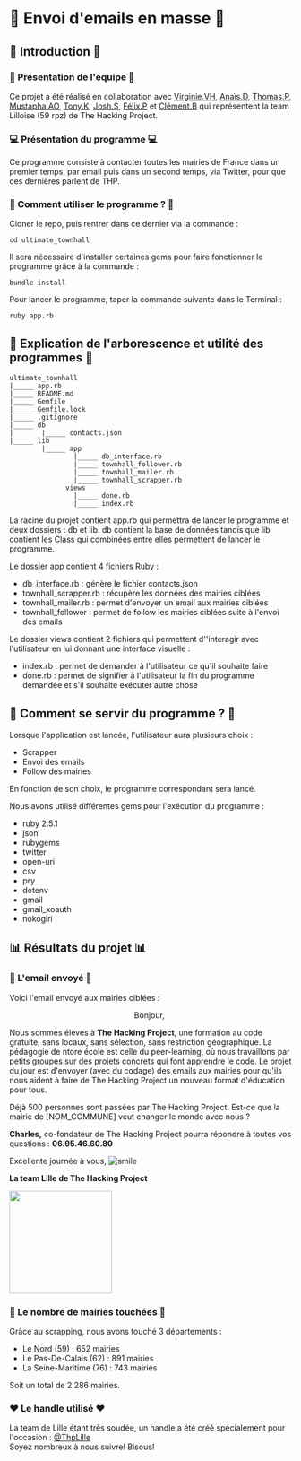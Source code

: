 # 📩 Envoi d'emails en masse 📩

## 🐣 Introduction 🐣

### 🍻 Présentation de l'équipe 🍻

Ce projet a été réalisé  en collaboration avec <a href = "https://github.com/VVH0">Virginie.VH</a>, <a href = "https://github.com/anais-dlgt">Anaïs.D</a>, <a href = "https://github.com/TheLondonWhaleThomas.P">Thomas.P</a>, <a href = "https://github.com/Kirimari">Mustapha.AO</a>, <a href = "https://github.com/TheStarrK">Tony.K</a>, <a href = "https://github.com/immorsh">Josh.S</a>, <a href = "https://github.com/perezfelix">Félix.P</a> et <a href = "https://github.com/Clement42">Clément.B</a> qui représentent la team Lilloise (59 rpz) de The Hacking Project.

### 💻 Présentation du programme 💻

Ce programme consiste à contacter toutes les mairies de France dans un premier temps, par email puis dans un second temps, via Twitter, pour que ces dernières parlent de THP.

### 🔌  Comment utiliser le programme ? 🔌

Cloner le repo, puis rentrer dans ce dernier via la commande :
```
cd ultimate_townhall
```
Il sera nécessaire d'installer certaines gems pour faire fonctionner le programme grâce à la commande :
```
bundle install
```
Pour lancer le programme, taper la commande suivante dans le Terminal :
```
ruby app.rb
```

## 🌿 Explication de l'arborescence et utilité des programmes 🌿

```
ultimate_townhall
|_____ app.rb
|_____ README.md
|_____ Gemfile
|_____ Gemfile.lock
|_____ .gitignore
|_____ db
|       |_____ contacts.json
|_____ lib
        |_____ app
                |_____ db_interface.rb
                |_____ townhall_follower.rb
                |_____ townhall_mailer.rb
                |_____ townhall_scrapper.rb
              views
                |_____ done.rb
                |_____ index.rb
```

La racine du projet contient app.rb qui permettra de lancer le programme et deux dossiers : db et lib.
db contient la base de données tandis que lib contient les Class qui combinées entre elles permettent de lancer le programme.

Le dossier app contient 4 fichiers Ruby :
  - db_interface.rb : génère le fichier contacts.json
  - townhall_scrapper.rb : récupère les données des mairies ciblées
  - townhall_mailer.rb : permet d'envoyer un email aux mairies ciblées
  - townhall_follower : permet de follow les mairies ciblées suite à l'envoi des emails

Le dossier views contient 2 fichiers qui permettent d''interagir avec l'utilisateur en lui donnant une interface visuelle :
  - index.rb : permet de demander à l'utilisateur ce qu'il souhaite faire
  - done.rb : permet de signifier à l'utilisateur la fin du programme demandée et s'il souhaite exécuter autre chose

## 🔧 Comment se servir du programme ? 🔧

Lorsque l'application est lancée, l'utilisateur aura plusieurs choix :
  - Scrapper
  - Envoi des emails
  - Follow des mairies

En fonction de son choix, le programme correspondant sera lancé.

Nous avons utilisé différentes gems pour l'exécution du programme :
  - ruby 2.5.1
  - json
  - rubygems
  - twitter
  - open-uri
  - csv
  - pry
  - dotenv
  - gmail
  - gmail_xoauth
  - nokogiri

## 📊 Résultats du projet 📊

### 📝 L'email envoyé 📝

Voici l'email envoyé aux mairies ciblées :

<p style="text-align: center;">Bonjour,&nbsp; </p>
<p>Nous sommes &eacute;l&egrave;ves &agrave; <strong>The Hacking Project</strong>, une formation au code gratuite, sans locaux, sans s&eacute;lection, sans restriction g&eacute;ographique. La p&eacute;dagogie de ntore &eacute;cole est celle du peer-learning, o&ugrave; nous travaillons par petits groupes sur des projets concrets qui font apprendre le code. Le projet du jour est d'envoyer (avec du codage) des emails aux mairies pour qu'ils nous aident &agrave; faire de The Hacking Project un nouveau format d'&eacute;ducation pour tous.</p>
<p>D&eacute;j&agrave; 500 personnes sont pass&eacute;es par The Hacking Project. Est-ce que la mairie de [NOM_COMMUNE] veut changer le monde avec nous ?</p>
<p><strong>Charles,</strong> co-fondateur de The Hacking Project pourra r&eacute;pondre &agrave; toutes vos questions : <strong>06.95.46.60.80</strong></p>
<p>Excellente journ&eacute;e &agrave; vous,&nbsp;<img src="https://html-online.com/editor/tinymce4_6_5/plugins/emoticons/img/smiley-smile.gif" alt="smile" /></p>
<p><strong>La team Lille de The Hacking Project</strong></p>
<p><img src="https://www.thehackingproject.org/assets/thp-logo-5f2f06c9444205a88123ca1de74646970e5a1dfb03698d02db33e5e62a60d6cd.png" width="183" height="183" /></p>

### 🙈 Le nombre de mairies touchées 🙈

Grâce au scrapping, nous avons touché 3 départements :
  - Le Nord (59) : 652 mairies
  - Le Pas-De-Calais (62) : 891 mairies
  - La Seine-Maritime (76) : 743 mairies

Soit un total de 2 286 mairies.

### ❤ Le handle utilisé ❤

La team de Lille étant très soudée, un handle a été créé spécialement pour l'occasion : <a href="https://twitter.com/ThpLille">@ThpLille</a>
</br>Soyez nombreux à nous suivre! Bisous!
